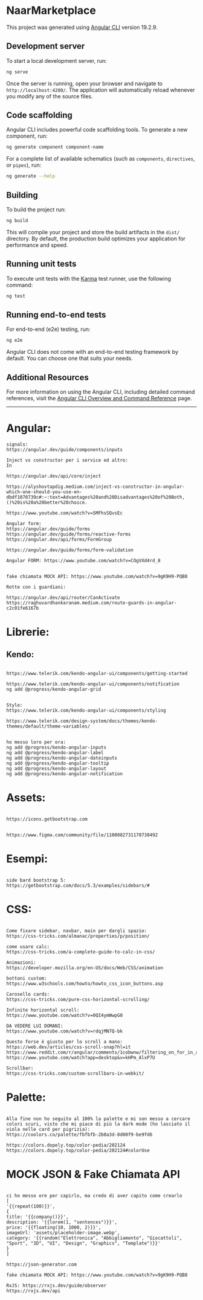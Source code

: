 # NaarMarketplace

This project was generated using [Angular CLI](https://github.com/angular/angular-cli) version 19.2.9.

## Development server

To start a local development server, run:

```bash
ng serve
```

Once the server is running, open your browser and navigate to `http://localhost:4200/`. The application will automatically reload whenever you modify any of the source files.

## Code scaffolding

Angular CLI includes powerful code scaffolding tools. To generate a new component, run:

```bash
ng generate component component-name
```

For a complete list of available schematics (such as `components`, `directives`, or `pipes`), run:

```bash
ng generate --help
```

## Building

To build the project run:

```bash
ng build
```

This will compile your project and store the build artifacts in the `dist/` directory. By default, the production build optimizes your application for performance and speed.

## Running unit tests

To execute unit tests with the [Karma](https://karma-runner.github.io) test runner, use the following command:

```bash
ng test
```

## Running end-to-end tests

For end-to-end (e2e) testing, run:

```bash
ng e2e
```

Angular CLI does not come with an end-to-end testing framework by default. You can choose one that suits your needs.

## Additional Resources

For more information on using the Angular CLI, including detailed command references, visit the [Angular CLI Overview and Command Reference](https://angular.dev/tools/cli) page.

---

# Angular:

```
signals:
https://angular.dev/guide/components/inputs

```

```
Inject vs constructor per i service ed altro:
In

https://angular.dev/api/core/inject

https://alyshovtapdig.medium.com/inject-vs-constructor-in-angular-which-one-should-you-use-en-dbdf1070739c#:~:text=Advantages%20and%20Disadvantages%20of%20Both,()%20is%20a%20better%20choice.

https://www.youtube.com/watch?v=SMFhsSQvsEc

```

```
Angular form:
https://angular.dev/guide/forms
https://angular.dev/guide/forms/reactive-forms
https://angular.dev/api/forms/FormGroup

https://angular.dev/guide/forms/form-validation

```

```
Angular FORM: https://www.youtube.com/watch?v=COgVXd4rd_8

```

```

fake chiamata MOCK API: https://www.youtube.com/watch?v=9gK9H9-PQB8

```

```
Rotte con i guardiani:

https://angular.dev/api/router/CanActivate
https://raghuvardhankaranam.medium.com/route-guards-in-angular-c2c01fe6167b
```

# Librerie:

## Kendo:

```

https://www.telerik.com/kendo-angular-ui/components/getting-started

https://www.telerik.com/kendo-angular-ui/components/notification
ng add @progress/kendo-angular-grid

```

```

Style:
https://www.telerik.com/kendo-angular-ui/components/styling

https://www.telerik.com/design-system/docs/themes/kendo-themes/default/theme-variables/

```

```

ho messo loro per ora:
ng add @progress/kendo-angular-inputs
ng add @progress/kendo-angular-label
ng add @progress/kendo-angular-dateinputs
ng add @progress/kendo-angular-tooltip
ng add @progress/kendo-angular-layout
ng add @progress/kendo-angular-notification

```

# Assets:

```

https://icons.getbootstrap.com

```

```

https://www.figma.com/community/file/1108082731170738492

```

# Esempi:

```

side bard bootstrap 5:
https://getbootstrap.com/docs/5.3/examples/sidebars/#

```

# CSS:

```

Come fixare sidebar, navbar, main per dargli spazio:
https://css-tricks.com/almanac/properties/p/position/

come usare calc:
https://css-tricks.com/a-complete-guide-to-calc-in-css/

Animazioni:
https://developer.mozilla.org/en-US/docs/Web/CSS/animation

bottoni custom:
https://www.w3schools.com/howto/howto_css_icon_buttons.asp

Carosello cards:
https://css-tricks.com/pure-css-horizontal-scrolling/

Infinite horizontal scroll:
https://www.youtube.com/watch?v=0QI4ymWwpG0

DA VEDERE LUI DOMANI:
https://www.youtube.com/watch?v=rdqjMN7Q-bk

Questo forse è giusto per lo scroll a mano:
https://web.dev/articles/css-scroll-snap?hl=it
https://www.reddit.com/r/angular/comments/1cobwnw/filtering_on_for_in_angular_17/
https://www.youtube.com/watch?app=desktop&v=kHPm_AlxP7U

Scrollbar:
https://css-tricks.com/custom-scrollbars-in-webkit/

```

# Palette:

```

Alla fine non ho seguito al 100% la palette e mi son messo a cercare colori scuri, visto che mi piace di più la dark mode (ho lasciato il viola nelle card per pigrizia):
https://coolors.co/palette/fbfbfb-2b0a3d-8d00f9-be9fd6

https://colors.dopely.top/color-pedia/202124
https://colors.dopely.top/color-pedia/202124#colorUse

```

# MOCK JSON & Fake Chiamata API

```

ci ho messo ore per capirlo, ma credo di aver capito come crearlo
[
'{{repeat(100)}}',
{
title: '{{company()}}',
description: '{{lorem(1, "sentences")}}',
price: '{{floating(10, 1000, 2)}}',
imageUrl: 'assets/placeholder-image.webp',
category: '{{random("Elettronica", "Abbigliamento", "Giocattoli", "Sport", "3D", "UI", "Design", "Graphics", "Template")}}'
}
]

https://json-generator.com

fake chiamata MOCK API: https://www.youtube.com/watch?v=9gK9H9-PQB8

RxJS: https://rxjs.dev/guide/observer
https://rxjs.dev/api

```
